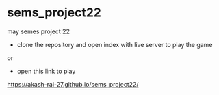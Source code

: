 # sems_project22
may semes project 22

- clone the repository and open index with live server to play the game

or

- open this link to play

https://akash-rai-27.github.io/sems_project22/
